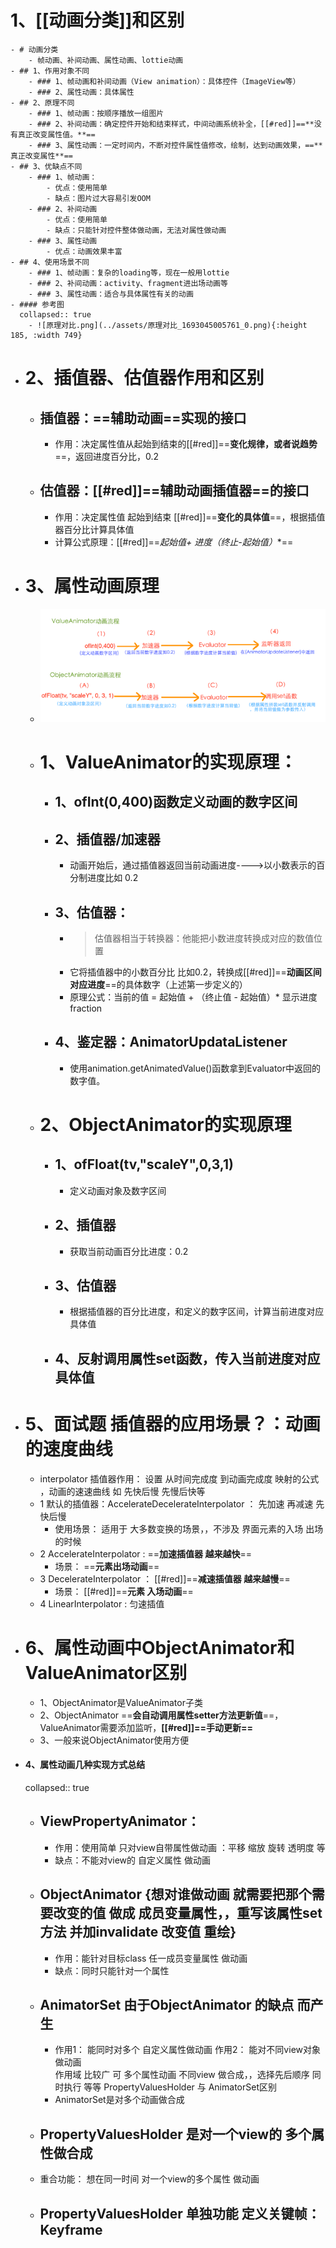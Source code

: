 # 1、[[动画分类]]和区别
	- # 动画分类
		- 帧动画、补间动画、属性动画、lottie动画
	- ## 1、作用对象不同
		- ### 1、帧动画和补间动画（View animation）：具体控件（ImageView等）
		- ### 2、属性动画：具体属性
	- ## 2、原理不同
		- ### 1、帧动画：按顺序播放一组图片
		- ### 2、补间动画：确定控件开始和结束样式，中间动画系统补全，[[#red]]==**没有真正改变属性值。**==
		- ### 3、属性动画：一定时间内，不断对控件属性值修改，绘制，达到动画效果，==**真正改变属性**==
	- ## 3、优缺点不同
		- ### 1、帧动画：
			- 优点：使用简单
			- 缺点：图片过大容易引发OOM
		- ### 2、补间动画
			- 优点：使用简单
			- 缺点：只能针对控件整体做动画，无法对属性做动画
		- ### 3、属性动画
			- 优点：动画效果丰富
	- ## 4、使用场景不同
		- ### 1、帧动画：复杂的loading等，现在一般用lottie
		- ### 2、补间动画：activity、fragment进出场动画等
		- ### 3、属性动画：适合与具体属性有关的动画
	- #### 参考图
	  collapsed:: true
		- ![原理对比.png](../assets/原理对比_1693045005761_0.png){:height 185, :width 749}
- # 2、插值器、估值器作用和区别
	- ## 插值器：==**辅助动画**==实现的接口
		- 作用：决定属性值从起始到结束的[[#red]]==**变化规律，或者说趋势**==，返回进度百分比，0.2
	- ## 估值器：[[#red]]==**辅助动画插值器**==的接口
		- 作用：决定属性值     起始到结束    [[#red]]==**变化的具体值**==，根据插值器百分比计算具体值
		- 计算公式原理：[[#red]]==**起始值+ 进度*（终止-起始值）**==
- # 3、属性动画原理
	- ![image.png](../assets/image_1685782910590_0.png)
	- # 1、ValueAnimator的实现原理：
		- ## 1、ofInt(0,400)函数定义动画的数字区间
		- ## 2、插值器/加速器
			- 动画开始后，通过插值器返回当前动画进度---->以小数表示的百分制进度比如  0.2
		- ## 3、估值器：
			- >估值器相当于转换器：他能把小数进度转换成对应的数值位置
			- 它将插值器中的小数百分比 比如0.2，转换成[[#red]]==**动画区间对应进度**==的具体数字（上述第一步定义的）
			- 原理公式：当前的值 = 起始值 + （终止值 - 起始值）* 显示进度fraction
		- ## 4、鉴定器：AnimatorUpdataListener
			- 使用animation.getAnimatedValue()函数拿到Evaluator中返回的数字值。
	- # 2、ObjectAnimator的实现原理
		- ## 1、ofFloat(tv,"scaleY",0,3,1)
			- 定义动画对象及数字区间
		- ## 2、插值器
			- 获取当前动画百分比进度：0.2
		- ## 3、估值器
			- 根据插值器的百分比进度，和定义的数字区间，计算当前进度对应具体值
		- ## 4、反射调用属性set函数，传入当前进度对应具体值
- # 5、面试题 插值器的应用场景？：动画的速度曲线
	- interpolator  插值器作用： 设置 从时间完成度 到动画完成度  映射的公式   ，动画的速速曲线   如  先快后慢   先慢后快等
	- 1 默认的插值器：AccelerateDecelerateInterpolator   ： 先加速 再减速  先快后慢
		- 使用场景： 适用于 大多数变换的场景，，不涉及  界面元素的入场 出场 的时候
	- 2 AccelerateInterpolator  :  ==**加速插值器   越来越快**==
		- 场景：  ==**元素出场动画**==
	- 3 DecelerateInterpolator  ： [[#red]]==**减速插值器   越来越慢**==
		- 场景：  [[#red]]==**元素 入场动画**==
	- 4 LinearInterpolator  :  匀速插值
- # 6、属性动画中ObjectAnimator和ValueAnimator区别
	- 1、ObjectAnimator是ValueAnimator子类
	- 2、ObjectAnimator ==**会自动调用属性setter方法更新值**==，ValueAnimator需要添加监听，**[[#red]]==手动更新==**
	- 3、一般来说ObjectAnimator使用方便
- #### 4、属性动画几种实现方式总结
  collapsed:: true
	- ## ViewPropertyAnimator：
		- 作用：使用简单  只对view自带属性做动画  ：平移  缩放 旋转 透明度 等
		- 缺点：不能对view的 自定义属性  做动画
	- ## ObjectAnimator     {想对谁做动画   就需要把那个需要改变的值 做成 成员变量属性，，重写该属性set方法  并加invalidate  改变值 重绘}
		- 作用：能针对目标class  任一成员变量属性  做动画
		- 缺点：同时只能针对一个属性
	- ## AnimatorSet 由于ObjectAnimator     的缺点  而产生
		- 作用1： 能同时对多个 自定义属性做动画 
		  作用2： 能对不同view对象  做动画       
		  作用域 比较广    可  多个属性动画    不同view  做合成，，选择先后顺序  同时执行 等等
		  PropertyValuesHolder  与   AnimatorSet区别
		- AnimatorSet是对多个动画做合成
	- ## PropertyValuesHolder  是对一个view的 多个属性做合成
	- 重合功能： 想在同一时间 对一个view的多个属性 做动画
	- PropertyValuesHolder   单独功能 定义关键帧：Keyframe
		-